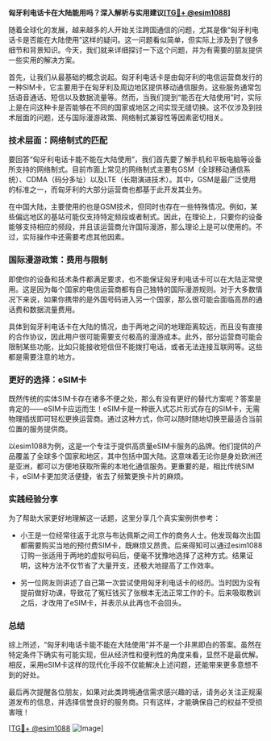 **匈牙利电话卡在大陆能用吗？深入解析与实用建议[[TG💪+ @esim1088](https://t.me/s/esim1088)]**

随着全球化的发展，越来越多的人开始关注跨国通信的问题，尤其是像“匈牙利电话卡是否能在大陆使用”这样的疑问。这一问题看似简单，但实际上涉及到了很多细节和背景知识。今天，我们就来详细探讨一下这个问题，并为有需要的朋友提供一些实用的解决方案。

首先，让我们从最基础的概念说起。匈牙利电话卡是由匈牙利的电信运营商发行的一种SIM卡，它主要用于在匈牙利及周边地区提供移动通信服务。这些服务通常包括语音通话、短信以及数据流量等。然而，当我们提到“能否在大陆使用”时，实际上是在问这种卡是否能够在不同的国家或地区之间实现无缝切换。这不仅涉及到技术层面的问题，还与国际漫游政策、网络制式兼容性等因素密切相关。

### 技术层面：网络制式的匹配

要回答“匈牙利电话卡能不能在大陆使用”，我们首先要了解手机和平板电脑等设备所支持的网络制式。目前市面上常见的网络制式主要有GSM（全球移动通信系统）、CDMA（码分多址）以及LTE（长期演进技术）。其中，GSM是最广泛使用的标准之一，而匈牙利的大部分运营商也都基于此开发其业务。

在中国大陆，主要使用的也是GSM技术，但同时也存在一些特殊情况。例如，某些偏远地区的基站可能仅支持特定频段或者制式。因此，在理论上，只要你的设备能够支持相应的频段，并且该运营商允许国际漫游，那么理论上是可以使用的。不过，实际操作中还需要考虑其他因素。

### 国际漫游政策：费用与限制

即使你的设备和技术条件都满足要求，也不能保证匈牙利电话卡可以在大陆正常使用。这是因为每个国家的电信运营商都有自己独特的国际漫游规则。对于大多数情况下来说，如果你携带的是外国号码进入另一个国家，那么很可能会面临高昂的通话费和数据流量费用。

具体到匈牙利电话卡在大陆的情况，由于两地之间的地理距离较远，而且没有直接的合作协议，因此用户很可能需要支付极高的漫游成本。此外，部分运营商可能会限制某些功能，比如只能接收短信但不能拨打电话，或者无法连接互联网等。这些都是需要注意的地方。

### 更好的选择：eSIM卡

既然传统的实体SIM卡存在诸多不便之处，那么有没有更好的替代方案呢？答案是肯定的——eSIM卡应运而生！eSIM卡是一种嵌入式芯片形式存在的SIM卡，无需物理插拔即可轻松更换运营商。通过这种方式，你可以随时随地切换至最适合当前位置的服务提供商。

以esim1088为例，这是一个专注于提供高质量eSIM卡服务的品牌。他们提供的产品覆盖了全球多个国家和地区，其中包括中国大陆。这意味着无论你是身处欧洲还是亚洲，都可以方便地获取所需的本地化通信服务。更重要的是，相比传统SIM卡，eSIM卡更加灵活便捷，省去了频繁更换卡片的麻烦。

### 实践经验分享

为了帮助大家更好地理解这一话题，这里分享几个真实案例供参考：

- 小王是一位经常往返于北京与布达佩斯之间工作的商务人士。他发现每次出国都需要购买当地的预付费SIM卡，既麻烦又昂贵。后来得知可以通过esim1088订购一张适用于两地的虚拟号码后，便毫不犹豫地选择了这种方式。结果证明，这种方法不仅节省了大量开支，还极大地提高了工作效率。
  
- 另一位网友则讲述了自己第一次尝试使用匈牙利电话卡的经历。当时因为没有提前做好功课，导致花了冤枉钱买了张根本无法正常工作的卡。后来吸取教训之后，才改用了eSIM卡，并表示从此再也不会回头。

### 总结

综上所述，“匈牙利电话卡能不能在大陆使用”并不是一个非黑即白的答案。虽然在特定条件下确实有可能实现，但从经济性和便利性的角度来看，显然不是最优解。相反，采用eSIM卡这样的现代化手段不仅能解决上述问题，还能带来更多意想不到的好处。

最后再次提醒各位朋友，如果对此类跨境通信需求感兴趣的话，请务必关注正规渠道发布的信息，并选择信誉良好的服务商。只有这样，才能确保自己的权益不受损害哦！

[[TG💪+ @esim1088](https://t.me/s/esim1088) ![Image](https://i.postimg.cc/4NQfJmqS/Snipaste-2025-05-13-00-14-12.png)]